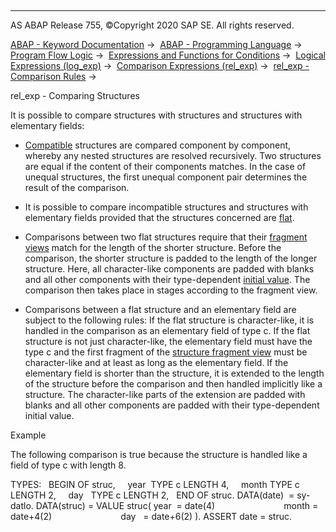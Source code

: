  

* * *

AS ABAP Release 755, ©Copyright 2020 SAP SE. All rights reserved.

[ABAP - Keyword Documentation](https://help.sap.com/doc/abapdocu_755_index_htm/7.55/en-US/abenabap.htm) →  [ABAP - Programming Language](https://help.sap.com/doc/abapdocu_755_index_htm/7.55/en-US/abenabap_reference.htm) →  [Program Flow Logic](https://help.sap.com/doc/abapdocu_755_index_htm/7.55/en-US/abenabap_flow_logic.htm) →  [Expressions and Functions for Conditions](https://help.sap.com/doc/abapdocu_755_index_htm/7.55/en-US/abenlogical_expr_func.htm) →  [Logical Expressions (log\_exp)](https://help.sap.com/doc/abapdocu_755_index_htm/7.55/en-US/abenlogexp.htm) →  [Comparison Expressions (rel\_exp)](https://help.sap.com/doc/abapdocu_755_index_htm/7.55/en-US/abenlogexp_comp.htm) →  [rel\_exp - Comparison Rules](https://help.sap.com/doc/abapdocu_755_index_htm/7.55/en-US/abenlogexp_rules.htm) → 

rel\_exp - Comparing Structures

It is possible to compare structures with structures and structures with elementary fields:

-   [Compatible](https://help.sap.com/doc/abapdocu_755_index_htm/7.55/en-US/abencompatibility.htm) structures are compared component by component, whereby any nested structures are resolved recursively. Two structures are equal if the content of their components matches. In the case of unequal structures, the first unequal component pair determines the result of the comparison.

-   It is possible to compare incompatible structures and structures with elementary fields provided that the structures concerned are [flat](https://help.sap.com/doc/abapdocu_755_index_htm/7.55/en-US/abenflat_glosry.htm "Glossary Entry").

-   Comparisons between two flat structures require that their [fragment views](https://help.sap.com/doc/abapdocu_755_index_htm/7.55/en-US/abenunicode_fragment_view_glosry.htm "Glossary Entry") match for the length of the shorter structure. Before the comparison, the shorter structure is padded to the length of the longer structure. Here, all character-like components are padded with blanks and all other components with their type-dependent [initial value](https://help.sap.com/doc/abapdocu_755_index_htm/7.55/en-US/abeninitial_value_glosry.htm "Glossary Entry"). The comparison then takes place in stages according to the fragment view.

-   Comparisons between a flat structure and an elementary field are subject to the following rules:
    If the flat structure is character-like, it is handled in the comparison as an elementary field of type c.
    If the flat structure is not just character-like, the elementary field must have the type c and the first fragment of the [structure fragment view](https://help.sap.com/doc/abapdocu_755_index_htm/7.55/en-US/abenunicode_fragment_view_glosry.htm "Glossary Entry") must be character-like and at least as long as the elementary field. If the elementary field is shorter than the structure, it is extended to the length of the structure before the comparison and then handled implicitly like a structure. The character-like parts of the extension are padded with blanks and all other components are padded with their type-dependent initial value.

Example

The following comparison is true because the structure is handled like a field of type c with length 8.

TYPES:
  BEGIN OF struc,
    year  TYPE c LENGTH 4,
    month TYPE c LENGTH 2,
    day   TYPE c LENGTH 2,
  END OF struc.
DATA(date)  = sy-datlo.
DATA(struc) = VALUE struc( year  = date(4)
                           month = date+4(2)
                           day   = date+6(2) ).
ASSERT date = struc.
